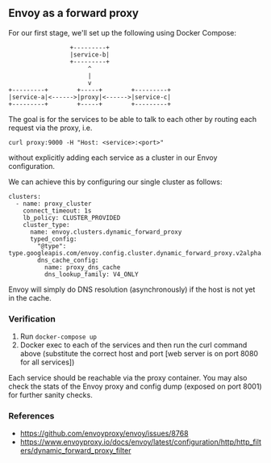## Envoy as a forward proxy

For our first stage, we'll set up the following using Docker Compose:

```
                 +---------+
                 |service-b|
                 +---------+
                      ^
                      |
                      v
+---------+        +-----+        +---------+
|service-a|<------>|proxy|<------>|service-c|
+---------+        +-----+        +---------+
```

The goal is for the services to be able to talk to each other by routing each request via the proxy, i.e.

`curl proxy:9000 -H "Host: <service>:<port>"`

without explicitly adding each service as a cluster in our Envoy configuration.

We can achieve this by configuring our single cluster as follows:

```
clusters:
  - name: proxy_cluster
    connect_timeout: 1s
    lb_policy: CLUSTER_PROVIDED
    cluster_type:
      name: envoy.clusters.dynamic_forward_proxy
      typed_config:
        "@type": type.googleapis.com/envoy.config.cluster.dynamic_forward_proxy.v2alpha.ClusterConfig
        dns_cache_config:
          name: proxy_dns_cache
          dns_lookup_family: V4_ONLY
```

Envoy will simply do DNS resolution (asynchronously) if the host is not yet in the cache.

### Verification

1) Run `docker-compose up`
2) Docker exec to each of the services and then run the curl command above (substitute the correct host and port [web server is on port 8080 for all services])

Each service should be reachable via the proxy container. You may also check the stats of the Envoy proxy and config dump (exposed on port 8001) for further sanity checks.

### References

* https://github.com/envoyproxy/envoy/issues/8768
* https://www.envoyproxy.io/docs/envoy/latest/configuration/http/http_filters/dynamic_forward_proxy_filter
